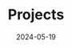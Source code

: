 ---
title: 'Projects'
date: 2024-05-19
type: landing

design:
  # Section spacing
  spacing: '5rem'

# Page sections
sections:
  - block: collection
    content:
      title: Thesis Projects
      text: Here we summarize topics on which we are working on, and for which we'd like students to take them further.
      filters:
        folders:
          - projects
    design:
      view: article-grid
      fill_image: false
      columns: 1
      show_date: false
      show_read_time: false
      show_read_more: false
---